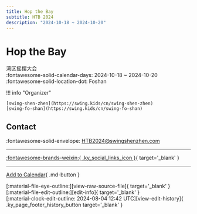 ```yaml
---
title: Hop the Bay
subtitle: HTB 2024
description: "2024-10-18 ~ 2024-10-20"
---
```


# Hop the Bay 

湾区摇摆大会  
:fontawesome-solid-calendar-days: 2024-10-18 ~ 2024-10-20  
:fontawesome-solid-location-dot: Foshan  

!!! info "Organizer"

    [swing-shen-zhen](https://swing.kids/cn/swing-shen-zhen)  
    [swing-fo-shan](https://swing.kids/cn/swing-fo-shan)  

## Contact

:fontawesome-solid-envelope: <HTB2024@swingshenzhen.com>  

---

 [:fontawesome-brands-weixin:{ .ky_social_links_icon }](https://mp.weixin.qq.com/s/_egVTPEE4d1BAYUSSof6XA){ target='_blank' }

---

[Add to Calendar](https://swing.news/ics/en/2024/cn/hop-the-bay-2024.ics){ .md-button }

<div class="ky_page_footer" markdown>
<div class="ky_page_footer_trailing" markdown="span">
[:material-file-eye-outline:][view-raw-source-file]{ target='_blank' }
[:material-file-edit-outline:][edit-info]{ target='_blank' }
</div>
<div class="ky_page_footer_leading" markdown="span">
[:material-clock-edit-outline: 2024-08-04 12:42 UTC][view-edit-history]{ .ky_page_footer_history_button target='_blank' }
</div>
</div>

[view-raw-source-file]: https://github.com/swingdance/events/blob/main/2024/cn/hop-the-bay-2024.json "View Raw Source File"
[edit-info]: https://github.com/swingdance/events/issues/new?assignees=&labels=update+event&projects=&template=03-update_entity.yml&title=%5B2024%2Fcn%5D%20Hop%20the%20Bay&region=cn&year=2024&id=hop-the-bay-2024&name=Hop%20the%20Bay&org_id=swing-shen-zhen%2Cswing-fo-shan "Edit Info"

[view-edit-history]: https://github.com/swingdance/events/commits/main/2024/cn/hop-the-bay-2024.json "View Edit History"
